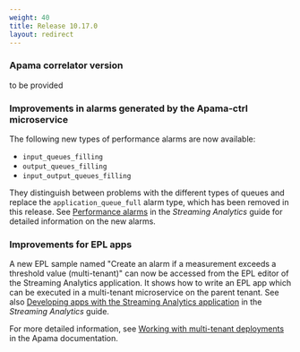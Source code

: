 ```yaml
---
weight: 40
title: Release 10.17.0
layout: redirect
---
```


### Apama correlator version

to be provided

### Improvements in alarms generated by the Apama-ctrl microservice

The following new types of performance alarms are now available:

- `input_queues_filling`
- `output_queues_filling`
- `input_output_queues_filling`

They distinguish between problems with the different types of queues and
replace the `application_queue_full` alarm type, which has been removed in this release.
See [Performance alarms](https://cumulocity.com/guides/apama/troubleshooting/#performance_alarms)
in the *Streaming Analytics* guide for detailed information on the new alarms.


### Improvements for EPL apps

<!-- TODO: Add more info on new multi-tenant variant of Apama-ctrl microservice later -->

A new EPL sample named "Create an alarm if a measurement exceeds a threshold value (multi-tenant)"
can now be accessed from the EPL editor of the Streaming Analytics application.
It shows how to write an EPL app which can be executed in a multi-tenant microservice on the parent tenant.
See also [Developing apps with the Streaming Analytics application](https://cumulocity.com/guides/apama/analytics-introduction/#apama-epl-apps)
in the *Streaming Analytics* guide.

For more detailed information, see [Working with multi-tenant deployments](https://documentation.softwareag.com/pam/10.15.1/en/webhelp/pam-webhelp/index.html#page/pam-webhelp%2Fco-ConApaAppToExtCom_cumulocity_working_with_multi_tenant_deployments.html) in the Apama documentation.
